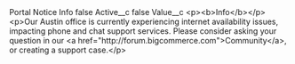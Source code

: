 <?xml version="1.0" encoding="UTF-8"?>
<CustomMetadata xmlns="http://soap.sforce.com/2006/04/metadata" xmlns:xsi="http://www.w3.org/2001/XMLSchema-instance" xmlns:xsd="http://www.w3.org/2001/XMLSchema">
    <label>Portal Notice Info</label>
    <protected>false</protected>
    <values>
        <field>Active__c</field>
        <value xsi:type="xsd:boolean">false</value>
    </values>
    <values>
        <field>Value__c</field>
        <value xsi:type="xsd:string">&lt;p&gt;&lt;b&gt;Info&lt;/b&gt;&lt;/p&gt;
&lt;p&gt;Our Austin office is currently experiencing internet availability issues, impacting phone and chat support services. Please consider asking your question in our &lt;a href=&quot;http://forum.bigcommerce.com&quot;&gt;Community&lt;/a&gt;, or creating a support case.&lt;/p&gt;</value>
    </values>
</CustomMetadata>
